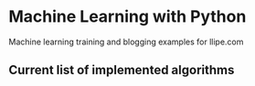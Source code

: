 # Machine Learning with Python

Machine learning training and blogging examples for llipe.com

## Current list of implemented algorithms
